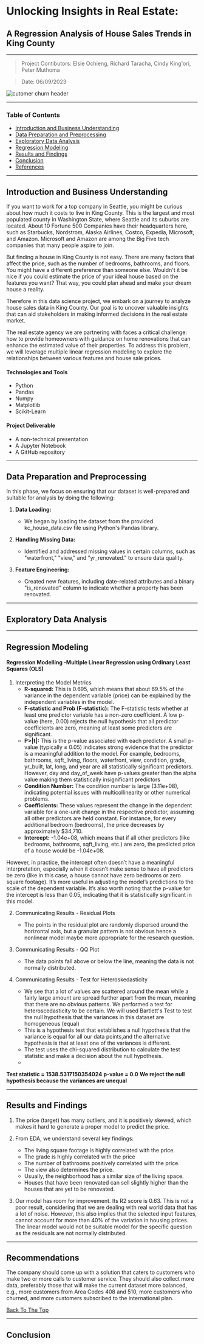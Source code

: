 # Unlocking Insights in Real Estate:
## A Regression Analysis of House Sales Trends in King County
---

> Project Contibutors:
>Elsie Ochieng,
>Richard Taracha,
>Cindy King'ori,
>Peter Muthoma


> Date: 06/09/2023

![cutomer churn header](https://raw.githubusercontent.com/GayasuddinMohd/House-Price_Prediction/main/House%20Image.avif)

---

### Table of Contents
- [Introduction and Business Understanding](#Introduction-and-Business-Understanding)
- [Data Preparation and Preprocessing](#project-deliverable)
- [Exploratory Data Analysis](#recording-the-experimental-design)
- [Regression Modeling](#summary-of-findings)
- [Results and Findings](#summary-of-findings)
- [Conclusion](#challenging-your-solution)
- [References](#challenging-your-solution)

---

## Introduction and Business Understanding

If you want to work for a top company in Seattle, you might be curious about how much it costs to live in King County. This is the largest and most populated county in Washington State, where Seattle and its suburbs are located. About 10 Fortune 500 Companies have their headquarters here, such as Starbucks, Nordstrom, Alaska Airlines, Costco, Expedia, Microsoft, and Amazon. Microsoft and Amazon are among the Big Five tech companies that many people aspire to join.

But finding a house in King County is not easy. There are many factors that affect the price, such as the number of bedrooms, bathrooms, and floors. You might have a different preference than someone else. Wouldn't it be nice if you could estimate the price of your ideal house based on the features you want? That way, you could plan ahead and make your dream house a reality.

Therefore in this data science project, we embark on a journey to analyze house sales data in King County. Our goal is to uncover valuable insights that can aid stakeholders in making informed decisions in the real estate market.

The real estate agency we are partnering with faces a critical challenge: how to provide homeowners with guidance on home renovations that can enhance the estimated value of their properties. To address this problem, we will leverage multiple linear regression modeling to explore the relationships between various features and house sale prices.


#### Technologies and Tools

- Python
- Pandas
- Numpy
- Matplotlib
- Scikit-Learn

#### Project Deliverable
- A non-technical presentation
- A Jupyter Notebook
- A GitHub repository

---

## Data Preparation and Preprocessing

In this phase, we focus on ensuring that our dataset is well-prepared and suitable for analysis by doing the following:

1. **Data Loading:**
      * We began by loading the dataset from the provided kc_house_data.csv file using Python's Pandas library.

2. **Handling Missing Data:**
      * Identified and addressed missing values in certain columns, such as "waterfront," "view," and "yr_renovated."  to ensure data quality.

3. **Feature Engineering:**
      * Created new features, including date-related attributes and a binary "is_renovated" column to indicate whether a property has been renovated.



---

## Exploratory Data Analysis


---
## Regression Modeling
#### Regression Modelling -Multiple Linear Regression using Ordinary Least Squares (OLS)

1. Interpreting the Model Metrics
    * **R-squared:** This is 0.695, which means that about 69.5% of the variance in the dependent variable (price) can be explained by the independent variables in the model.
    * **F-statistic and Prob (F-statistic):** The F-statistic tests whether at least one predictor variable has a non-zero coefficient. A low p-value (here, 0.00) rejects the null hypothesis that all predictor coefficients are zero, meaning at least some predictors are significant.
    * **P>|t|:** This is the p-value associated with each predictor. A small p-value (typically ≤ 0.05) indicates strong evidence that the predictor is a meaningful addition to the model. For example, bedrooms, bathrooms, sqft_living, floors, waterfront, view, condition, grade, yr_built, lat, long, and year are all statistically significant predictors. However, day and day_of_week have p-values greater than the alpha value making them statistically insignificant predictors
    * **Condition Number:** The condition number is large (3.11e+08), indicating potential issues with multicollinearity or other numerical problems.
    * **Coefficients:** These values represent the change in the dependent variable for a one-unit change in the respective predictor, assuming all other predictors are held constant. For instance, for every additional bedroom (bedrooms), the price decreases by approximately $34,710.
    * **Intercept:** -1.04e+08, which means that if all other predictors (like bedrooms, bathrooms, sqft_living, etc.) are zero, the predicted price of a house would be -1.04e+08.

However, in practice, the intercept often doesn’t have a meaningful interpretation, especially when it doesn’t make sense to have all predictors be zero (like in this case, a house cannot have zero bedrooms or zero square footage). It’s more useful in adjusting the model’s predictions to the scale of the dependent variable. It’s also worth noting that the p-value for the intercept is less than 0.05, indicating that it is statistically significant in this model.

2. Communicating Results - Residual Plots
     * The points in the residual plot are randomly dispersed around the horizontal axis, but a granular pattern is not obvious hence a nonlinear model maybe more appropriate for the research question.

3. Communicating Results - QQ Plot
     * The data points fall above or below the line, meaning the data is not normally distributed.
  
4. Communicating Results - Test for Heteroskedasticity
     * We see that a lot of values are scattered around the mean while a fairly large amount are spread further apart from the mean, meaning that there are no obvious patterns. We performed a test for heteroscedasticity to be certain. We will used Bartlett's Test to test the null hypothesis that the variances in this dataset are homogeneous (equal)
     * This is a hypothesis test that establishes a null hypothesis that the variance is equal for all our data points,and the alternative hypothesis is that at least one of the variances is different.
     * The test uses the chi-squared distribution to calculate the test statistic and make a decision about the null hypothesis.
     * 
**Test statistic = 1538.5317150354024**
**p-value = 0.0**
**We reject the null hypothesis because the variances are unequal**

---
## Results and Findings

1. The price (target) has many outliers, and it is positively skewed, which makes it hard to generate a proper model to predict the price.
2. From EDA, we understand several key findings:
     * The living square footage is highly correlated with the price.
     * The grade is highly correlated with the price
     * The number of bathrooms positively correlated with the price.
     * The view also determines the price.
     * Usually, the neighborhood has a similar size of the living space.
     * Houses that have been renovated can sell slightly higher than the houses that are yet to be renovated.
  
3. Our model has room for improvement. Its R2 score is 0.63. This is not a poor result, considering that we are dealing with real world data that has a lot of noise. However, this also implies that the selected input features, cannot account for more than 40% of the variation in housing prices. The linear model would not be suitable model for the specific question as the residuals are not normally distributed.

---

## Recommendations
The company should come up with a solution that caters to customers who make two or more calls to customer service. They should also collect more data, preferably those that will make the current dataset more balanced, e.g., more customers from Area Codes 408 and 510, more customers who churned, and more customers subscribed to the international plan.

[Back To The Top](#Customer-Churn-Predicition--Classification-Analysis)

---

## Conclusion





